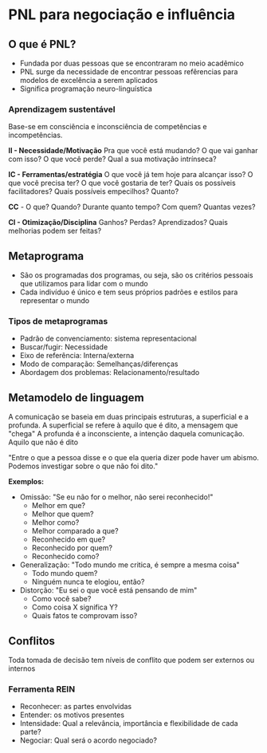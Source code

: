 # PNL para negociação e influência

## O que é PNL?

- Fundada por duas pessoas que se encontraram no meio acadêmico
- PNL surge da necessidade de encontrar pessoas refêrencias para modelos de excelência a serem aplicados
- Significa programação neuro-linguística

### Aprendizagem sustentável

Base-se em consciência e inconsciência de competências e incompetências.

**II - Necessidade/Motivação**
Pra que você está mudando? O que vai ganhar com isso? O que você perde? Qual a sua motivação intrínseca?

**IC - Ferramentas/estratégia**
O que você já tem hoje para alcançar isso? O que você precisa ter? O que você gostaria de ter?
Quais os possíveis facilitadores? Quais possíveis empecilhos? Quanto?

**CC** - O que? Quando? Durante quanto tempo? Com quem? Quantas vezes?

**CI - Otimização/Disciplina**
Ganhos? Perdas? Aprendizados? Quais melhorias podem ser feitas?

## Metaprograma

- São os programadas dos programas, ou seja, são os critérios pessoais que utilizamos para lidar com o mundo
- Cada indivíduo é único e tem seus próprios padrões e estilos para representar o mundo

### Tipos de metaprogramas

- Padrão de convenciamento: sistema representacional
- Buscar/fugir: Necessidade
- Eixo de referência: Interna/externa
- Modo de comparação: Semelhanças/diferenças
- Abordagem dos problemas: Relacionamento/resultado
  
## Metamodelo de linguagem

A comunicação se baseia em duas principais estruturas, a superficial e a profunda.
A superficial se refere à aquilo que é dito, a mensagem que "chega"
A profunda é a inconsciente, a intenção daquela comunicação. Aquilo que não é dito

"Entre o que a pessoa disse e o que ela queria dizer pode haver um abismo. Podemos investigar sobre o que não foi dito."

**Exemplos:**

- Omissão: "Se eu não for o melhor, não serei reconhecido!"
  - Melhor em que?
  - Melhor que quem?
  - Melhor como?
  - Melhor comparado a que?
  - Reconhecido em que?
  - Reconhecido por quem?
  - Reconhecido como?
- Generalização: "Todo mundo me critica, é sempre a mesma coisa"
  - Todo mundo quem?
  - Ninguém nunca te elogiou, então?
- Distorção: "Eu sei o que você está pensando de mim"
  - Como você sabe?
  - Como coisa X significa Y?
  - Quais fatos te comprovam isso?

## Conflitos

Toda tomada de decisão tem níveis de conflito que podem ser externos ou internos

### Ferramenta REIN

- Reconhecer: as partes envolvidas
- Entender: os motivos presentes
- Intensidade: Qual a relevância, importância e flexibilidade de cada parte?
- Negociar: Qual será o acordo negociado?
